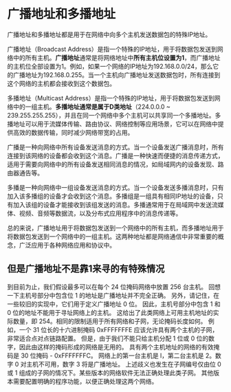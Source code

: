 # 广播地址和多播地址

广播地址和多播地址都是用于在网络中向多个主机发送数据包的特殊IP地址。

广播地址（Broadcast Address）是指一个特殊的IP地址，用于将数据包发送到网络中的所有主机。**广播地址**通常是将网络地址中**所有主机位设置为1**，而广播地址的主机位全部设置为1。例如，如果一个网络的IP地址为192.168.0.0/24，那么它的广播地址为192.168.0.255。当一个主机向广播地址发送数据包时，所有连接到这个网络的主机都会接收到这个数据包。

多播地址（Multicast Address）是指一个特殊的IP地址，用于将数据包发送到网络中的一组主机。**多播地址通常是属于D类地址**（224.0.0.0 ~ 239.255.255.255），并且在同一个网络中多个主机可以共享同一个多播地址。多播地址可以用于流媒体传输、路由协议、网络控制等应用场景，它可以在网络中提供高效的数据传输，同时减少网络带宽的占用。

广播是一种向网络中所有设备发送消息的方式。当一个设备发送广播消息时，所有连接到该网络的设备都会收到这个消息。广播是一种快速而便捷的消息传递方式，适用于需要向网络中的所有设备发送相同消息的情况，如局域网内的设备发现、路由器通告等。

多播是一种向网络中一组设备发送消息的方式。当一个设备发送多播消息时，只有加入该多播组的设备才会收到这个消息。多播组是一组具有相同IP地址的设备，只有加入该组的设备才能接收到该组发送的消息。多播通常用于在局域网中发送流媒体、视频、音频等数据流，以及分布式应用程序中的消息传递等。

总的来说，广播地址用于将数据包发送到一个网络中的所有主机，而多播地址用于将数据包发送到一个网络中的一组主机。这两种地址都是网络通信中非常重要的概念，广泛应用于各种网络应用和协议中。

## 但是广播地址不是靠1来寻的有特殊情况

到目前为止，我们假设最多可以在每个 24 位掩码网络中放置 256 台主机。 回想一下主机号部分中包含位 1 的地址是广播地址并不完全正确。 另外，请记住，在一些较旧的实现中，它们用于定义广播地址 0 位。 因此，主机号部分中包含 1 和 0 位的地址不能用于寻址网络上的主机。 这给出了此类网络上可用主机地址的实际数量，即 254。相同的限制适用于所有网络和子网，无论掩码长度如何。 例如，一个 31 位长的十六进制掩码 0xFFFFFFFE 应该允许具有两个主机的子网，非常适合点对点链路配置。 但是，由于我们不能只给主机分配 1 位或 0 位的数字，因此由这样的掩码形成的网络是无用的。 具有两个主机地址的网络的有效掩码是 30 位掩码 - 0xFFFFFFFC。 网络上的第一台主机是 l，第二台主机是 2。数字 0 对主机不可用，数字 3 将是广播地址。 上述歧义也发生在子网编号仅由位 0 或 1 组成的子网的情况下。某些版本的网络软件无法正确处理此类子网。
其他版本需要配置明确的程序功能，以便正确处理这两个网络。